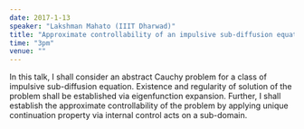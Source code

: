 ```yaml
---
date: 2017-1-13
speaker: "Lakshman Mahato (IIIT Dharwad)"
title: "Approximate controllability of an impulsive sub-diffusion equation."
time: "3pm"
venue: ""
---
```

In this talk, I shall consider an abstract Cauchy problem for a class of
impulsive
sub-diffusion equation.
Existence and regularity of solution of the problem shall be established
via eigenfunction expansion.
Further, I shall establish the approximate controllability of the problem by
applying unique continuation property via internal control acts on a
sub-domain.
